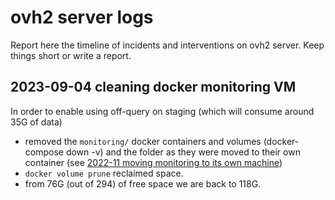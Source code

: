 # ovh2 server logs

Report here the timeline of incidents and interventions on ovh2 server.
Keep things short or write a report.

## 2023-09-04 cleaning docker monitoring VM

In order to enable using off-query on staging (which will consume around 35G of data)
* removed the `monitoring/` docker containers and volumes (docker-compose down -v) and the folder
  as they were moved to their own container (see [2022-11 moving monitoring to its own machine](./reports/2022-11-09-monitoring-move-to-own-vm.md))
* `docker volume prune`  reclaimed space.
* from 76G (out of 294) of free space we are back to 118G.

